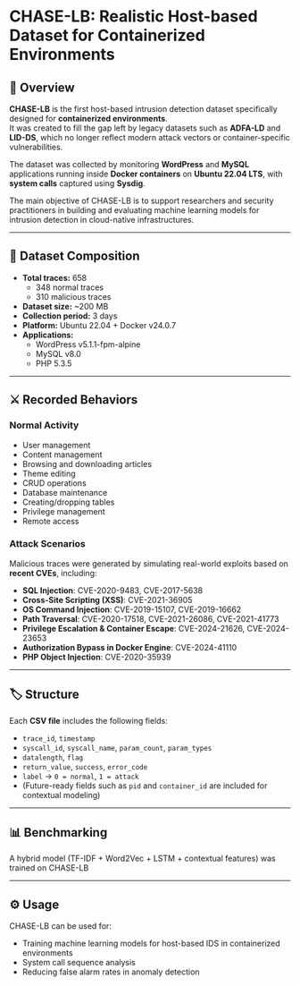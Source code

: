 # CHASE-LB: Realistic Host-based Dataset for Containerized Environments

## 📌 Overview
**CHASE-LB** is the first host-based intrusion detection dataset specifically designed for **containerized environments**.  
It was created to fill the gap left by legacy datasets such as **ADFA-LD** and **LID-DS**, which no longer reflect modern attack vectors or container-specific vulnerabilities.  

The dataset was collected by monitoring **WordPress** and **MySQL** applications running inside **Docker containers** on **Ubuntu 22.04 LTS**, with **system calls** captured using **Sysdig**.  

The main objective of CHASE-LB is to support researchers and security practitioners in building and evaluating machine learning models for intrusion detection in cloud-native infrastructures.

---

## 📂 Dataset Composition
- **Total traces:** 658  
  - 348 normal traces  
  - 310 malicious traces  
- **Dataset size:** ~200 MB  
- **Collection period:** 3 days  
- **Platform:** Ubuntu 22.04 + Docker v24.0.7  
- **Applications:**  
  - WordPress v5.1.1-fpm-alpine  
  - MySQL v8.0  
  - PHP 5.3.5  

---

## ⚔️ Recorded Behaviors

### Normal Activity
- User management  
- Content management  
- Browsing and downloading articles  
- Theme editing  
- CRUD operations  
- Database maintenance  
- Creating/dropping tables  
- Privilege management  
- Remote access  

### Attack Scenarios
Malicious traces were generated by simulating real-world exploits based on **recent CVEs**, including:  

- **SQL Injection**: CVE-2020-9483, CVE-2017-5638  
- **Cross-Site Scripting (XSS)**: CVE-2021-36905  
- **OS Command Injection**: CVE-2019-15107, CVE-2019-16662  
- **Path Traversal**: CVE-2020-17518, CVE-2021-26086, CVE-2021-41773  
- **Privilege Escalation & Container Escape**: CVE-2024-21626, CVE-2024-23653  
- **Authorization Bypass in Docker Engine**: CVE-2024-41110  
- **PHP Object Injection**: CVE-2020-35939  

---

## 🏷️ Structure
Each **CSV file** includes the following fields:  

- `trace_id`, `timestamp`  
- `syscall_id`, `syscall_name`, `param_count`, `param_types`  
- `datalength`, `flag`  
- `return_value`, `success`, `error_code`  
- `label` → `0 = normal`, `1 = attack`  
- (Future-ready fields such as `pid` and `container_id` are included for contextual modeling)  

---

## 📊 Benchmarking
A hybrid model (TF-IDF + Word2Vec + LSTM + contextual features) was trained on CHASE-LB  

---

## ⚙️ Usage
CHASE-LB can be used for:  
- Training machine learning models for host-based IDS in containerized environments  
- System call sequence analysis  
- Reducing false alarm rates in anomaly detection  

